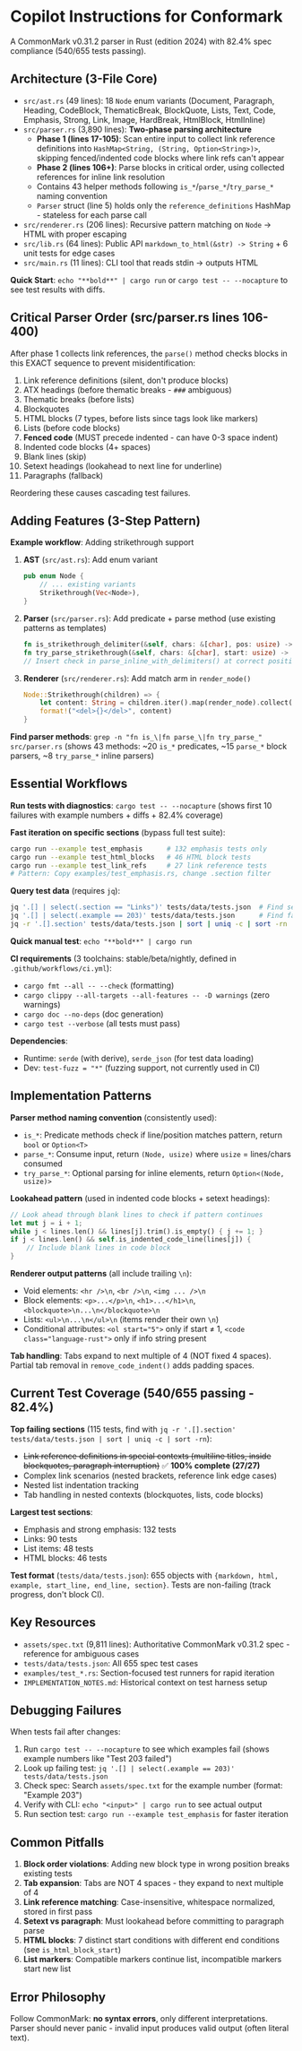 # Copilot Instructions for Conformark

A CommonMark v0.31.2 parser in Rust (edition 2024) with 82.4% spec compliance (540/655 tests passing).

## Architecture (3-File Core)

- `src/ast.rs` (49 lines): 18 `Node` enum variants (Document, Paragraph, Heading, CodeBlock, ThematicBreak, BlockQuote, Lists, Text, Code, Emphasis, Strong, Link, Image, HardBreak, HtmlBlock, HtmlInline)
- `src/parser.rs` (3,890 lines): **Two-phase parsing architecture**
  - **Phase 1 (lines 17-105)**: Scan entire input to collect link reference definitions into `HashMap<String, (String, Option<String>)>`, skipping fenced/indented code blocks where link refs can't appear
  - **Phase 2 (lines 106+)**: Parse blocks in critical order, using collected references for inline link resolution
  - Contains 43 helper methods following `is_*`/`parse_*`/`try_parse_*` naming convention
  - `Parser` struct (line 5) holds only the `reference_definitions` HashMap - stateless for each parse call
- `src/renderer.rs` (206 lines): Recursive pattern matching on `Node` → HTML with proper escaping
- `src/lib.rs` (64 lines): Public API `markdown_to_html(&str) -> String` + 6 unit tests for edge cases
- `src/main.rs` (11 lines): CLI tool that reads stdin → outputs HTML

**Quick Start**: `echo "**bold**" | cargo run` or `cargo test -- --nocapture` to see test results with diffs.

## Critical Parser Order (src/parser.rs lines 106-400)

After phase 1 collects link references, the `parse()` method checks blocks in this EXACT sequence to prevent misidentification:
1. Link reference definitions (silent, don't produce blocks)
2. ATX headings (before thematic breaks - `###` ambiguous)
3. Thematic breaks (before lists)
4. Blockquotes
5. HTML blocks (7 types, before lists since tags look like markers)
6. Lists (before code blocks)
7. **Fenced code** (MUST precede indented - can have 0-3 space indent)
8. Indented code blocks (4+ spaces)
9. Blank lines (skip)
10. Setext headings (lookahead to next line for underline)
11. Paragraphs (fallback)

Reordering these causes cascading test failures.

## Adding Features (3-Step Pattern)

**Example workflow**: Adding strikethrough support

1. **AST** (`src/ast.rs`): Add enum variant
   ```rust
   pub enum Node {
       // ... existing variants
       Strikethrough(Vec<Node>),
   }
   ```

2. **Parser** (`src/parser.rs`): Add predicate + parse method (use existing patterns as templates)
   ```rust
   fn is_strikethrough_delimiter(&self, chars: &[char], pos: usize) -> bool { ... }
   fn try_parse_strikethrough(&self, chars: &[char], start: usize) -> Option<(Node, usize)> { ... }
   // Insert check in parse_inline_with_delimiters() at correct position
   ```

3. **Renderer** (`src/renderer.rs`): Add match arm in `render_node()`
   ```rust
   Node::Strikethrough(children) => {
       let content: String = children.iter().map(render_node).collect();
       format!("<del>{}</del>", content)
   }
   ```

**Find parser methods**: `grep -n "fn is_\|fn parse_\|fn try_parse_" src/parser.rs` (shows 43 methods: ~20 `is_*` predicates, ~15 `parse_*` block parsers, ~8 `try_parse_*` inline parsers)

## Essential Workflows

**Run tests with diagnostics**: `cargo test -- --nocapture` (shows first 10 failures with example numbers + diffs + 82.4% coverage)

**Fast iteration on specific sections** (bypass full test suite): 
```bash
cargo run --example test_emphasis      # 132 emphasis tests only
cargo run --example test_html_blocks   # 46 HTML block tests
cargo run --example test_link_refs     # 27 link reference tests
# Pattern: Copy examples/test_emphasis.rs, change .section filter
```

**Query test data** (requires `jq`):
```bash
jq '.[] | select(.section == "Links")' tests/data/tests.json  # Find section tests
jq '.[] | select(.example == 203)' tests/data/tests.json      # Find failing test by number
jq -r '.[].section' tests/data/tests.json | sort | uniq -c | sort -rn  # Count by section
```

**Quick manual test**: `echo "**bold**" | cargo run`

**CI requirements** (3 toolchains: stable/beta/nightly, defined in `.github/workflows/ci.yml`):
- `cargo fmt --all -- --check` (formatting)
- `cargo clippy --all-targets --all-features -- -D warnings` (zero warnings)
- `cargo doc --no-deps` (doc generation)
- `cargo test --verbose` (all tests must pass)

**Dependencies**:
- Runtime: `serde` (with derive), `serde_json` (for test data loading)
- Dev: `test-fuzz = "*"` (fuzzing support, not currently used in CI)

## Implementation Patterns

**Parser method naming convention** (consistently used):
- `is_*`: Predicate methods check if line/position matches pattern, return `bool` or `Option<T>`
- `parse_*`: Consume input, return `(Node, usize)` where `usize` = lines/chars consumed
- `try_parse_*`: Optional parsing for inline elements, return `Option<(Node, usize)>`

**Lookahead pattern** (used in indented code blocks + setext headings):
```rust
// Look ahead through blank lines to check if pattern continues
let mut j = i + 1;
while j < lines.len() && lines[j].trim().is_empty() { j += 1; }
if j < lines.len() && self.is_indented_code_line(lines[j]) {
    // Include blank lines in code block
}
```

**Renderer output patterns** (all include trailing `\n`):
- Void elements: `<hr />\n`, `<br />\n`, `<img ... />\n`
- Block elements: `<p>...</p>\n`, `<h1>...</h1>\n`, `<blockquote>\n...\n</blockquote>\n`
- Lists: `<ul>\n...\n</ul>\n` (items render their own `\n`)
- Conditional attributes: `<ol start="5">` only if start ≠ 1, `<code class="language-rust">` only if info string present

**Tab handling**: Tabs expand to next multiple of 4 (NOT fixed 4 spaces). Partial tab removal in `remove_code_indent()` adds padding spaces.

## Current Test Coverage (540/655 passing - 82.4%)

**Top failing sections** (115 tests, find with `jq -r '.[].section' tests/data/tests.json | sort | uniq -c | sort -rn`):
- ~~Link reference definitions in special contexts (multiline titles, inside blockquotes, paragraph interruption)~~ ✅ **100% complete (27/27)**
- Complex link scenarios (nested brackets, reference link edge cases)
- Nested list indentation tracking
- Tab handling in nested contexts (blockquotes, lists, code blocks)

**Largest test sections**:
- Emphasis and strong emphasis: 132 tests
- Links: 90 tests
- List items: 48 tests
- HTML blocks: 46 tests

**Test format** (`tests/data/tests.json`): 655 objects with `{markdown, html, example, start_line, end_line, section}`. Tests are non-failing (track progress, don't block CI).

## Key Resources

- `assets/spec.txt` (9,811 lines): Authoritative CommonMark v0.31.2 spec - reference for ambiguous cases
- `tests/data/tests.json`: All 655 spec test cases
- `examples/test_*.rs`: Section-focused test runners for rapid iteration
- `IMPLEMENTATION_NOTES.md`: Historical context on test harness setup

## Debugging Failures

When tests fail after changes:
1. Run `cargo test -- --nocapture` to see which examples fail (shows example numbers like "Test 203 failed")
2. Look up failing test: `jq '.[] | select(.example == 203)' tests/data/tests.json`
3. Check spec: Search `assets/spec.txt` for the example number (format: "Example 203")
4. Verify with CLI: `echo "<input>" | cargo run` to see actual output
5. Run section test: `cargo run --example test_emphasis` for faster iteration

## Common Pitfalls

1. **Block order violations**: Adding new block type in wrong position breaks existing tests
2. **Tab expansion**: Tabs are NOT 4 spaces - they expand to next multiple of 4
3. **Link reference matching**: Case-insensitive, whitespace normalized, stored in first pass
4. **Setext vs paragraph**: Must lookahead before committing to paragraph parse
5. **HTML blocks**: 7 distinct start conditions with different end conditions (see `is_html_block_start`)
6. **List markers**: Compatible markers continue list, incompatible markers start new list

## Error Philosophy

Follow CommonMark: **no syntax errors**, only different interpretations. Parser should never panic - invalid input produces valid output (often literal text).
